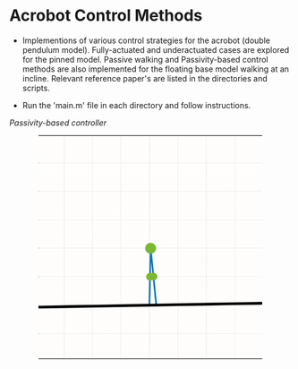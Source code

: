 # Acrobot Control Methods

* Implementions of various control strategies for the acrobot (double pendulum model). Fully-actuated and underactuated cases are explored for the pinned model. Passive walking and Passivity-based control methods are also implemented for the floating base model walking at an incline. Relevant reference paper's are listed in the directories and scripts.

* Run the 'main.m' file in each directory and follow instructions.

*Passivity-based controller*
<center><img src="media/acrobot_uphill_passivitybased.gif" width="400" height="400" /><center/>
